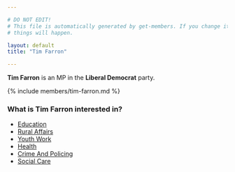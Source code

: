 ```yaml
---

# DO NOT EDIT!
# This file is automatically generated by get-members. If you change it, bad
# things will happen.

layout: default
title: "Tim Farron"

---
```


**Tim Farron** is an MP in the **Liberal Democrat** party.

{% include members/tim-farron.md %}

### What is Tim Farron interested in?


* [Education](/interests/education.html)
* [Rural Affairs](/interests/rural-affairs.html)
* [Youth Work](/interests/youth-work.html)
* [Health](/interests/health.html)
* [Crime And Policing](/interests/crime-and-policing.html)
* [Social Care](/interests/social-care.html)
